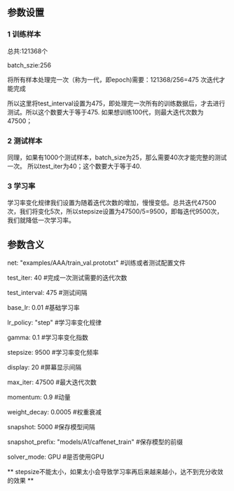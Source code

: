 ## 参数设置

### 1 训练样本

总共:121368个

batch_szie:256

将所有样本处理完一次（称为一代，即epoch)需要：121368/256=475 次迭代才能完成


所以这里将test_interval设置为475，即处理完一次所有的训练数据后，才去进行测试。所以这个数要大于等于475.
如果想训练100代，则最大迭代次数为47500；


### 2 测试样本

同理，如果有1000个测试样本，batch_size为25，那么需要40次才能完整的测试一次。 所以test_iter为40；这个数要大于等于40.

### 3 学习率

学习率变化规律我们设置为随着迭代次数的增加，慢慢变低。总共迭代47500次，我们将变化5次，所以stepsize设置为47500/5=9500，即每迭代9500次，我们就降低一次学习率。

 


## 参数含义

net: "examples/AAA/train_val.prototxt"   #训练或者测试配置文件

test_iter: 40   #完成一次测试需要的迭代次数

test_interval: 475  #测试间隔

base_lr: 0.01  #基础学习率

lr_policy: "step"  #学习率变化规律

gamma: 0.1  #学习率变化指数

stepsize: 9500  #学习率变化频率

display: 20  #屏幕显示间隔

max_iter: 47500 #最大迭代次数

momentum: 0.9 #动量

weight_decay: 0.0005 #权重衰减

snapshot: 5000 #保存模型间隔

snapshot_prefix: "models/A1/caffenet_train" #保存模型的前缀

solver_mode: GPU #是否使用GPU


 

** stepsize不能太小，如果太小会导致学习率再后来越来越小，达不到充分收敛的效果 **
